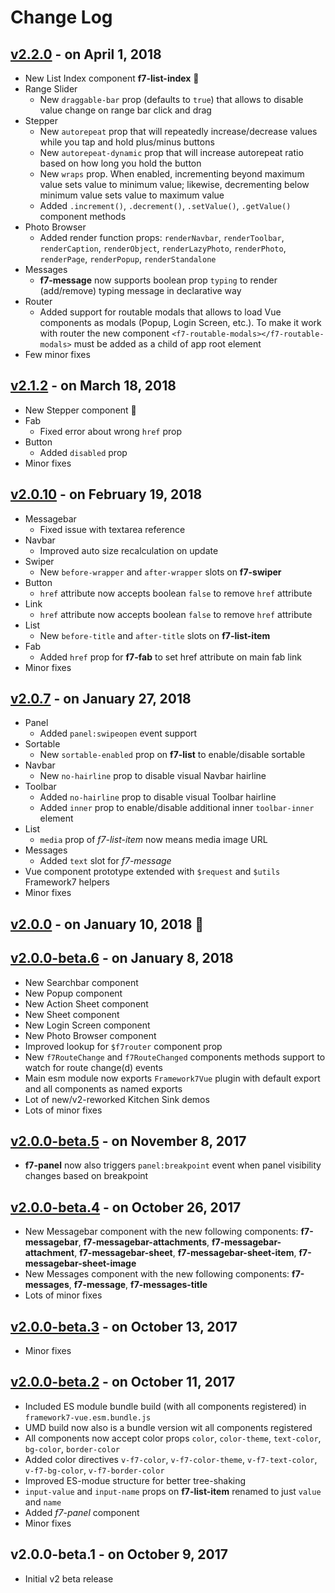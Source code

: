 # Change Log

## [v2.2.0](https://github.com/framework7io/framework7-vue/compare/v2.1.2...v2.2.0) - on April 1, 2018
  * New List Index component **f7-list-index** 🎉
  * Range Slider
    * New `draggable-bar` prop (defaults to `true`) that allows to disable value change on range bar click and drag
  * Stepper
    * New `autorepeat` prop that will repeatedly increase/decrease values while you tap and hold plus/minus buttons
    * New `autorepeat-dynamic` prop that will increase autorepeat ratio based on how long you hold the button
    * New `wraps` prop. When enabled, incrementing beyond maximum value sets value to minimum value; likewise, decrementing below minimum value sets value to maximum value
    * Added `.increment()`, `.decrement()`, `.setValue()`, `.getValue()` component methods
  * Photo Browser
    * Added render function props: `renderNavbar`, `renderToolbar`, `renderCaption`, `renderObject`, `renderLazyPhoto`, `renderPhoto`, `renderPage`, `renderPopup`, `renderStandalone`
  * Messages
    * **f7-message** now supports boolean prop `typing` to render (add/remove) typing message in declarative way
  * Router
    * Added support for routable modals that allows to load Vue components as modals (Popup, Login Screen, etc.). To make it work with router the new component `<f7-routable-modals></f7-routable-modals>` must be added as a child of app root element
  * Few minor fixes

## [v2.1.2](https://github.com/framework7io/framework7-vue/compare/v2.0.10...v2.1.2) - on March 18, 2018
  * New Stepper component  🎉
  * Fab
    * Fixed error about wrong `href` prop
  * Button
    * Added `disabled` prop
  * Minor fixes

## [v2.0.10](https://github.com/framework7io/framework7-vue/compare/v2.0.7...v2.0.10) - on February 19, 2018
  * Messagebar
    * Fixed issue with textarea reference
  * Navbar
    * Improved auto size recalculation on update
  * Swiper
    * New `before-wrapper` and `after-wrapper` slots on **f7-swiper**
  * Button
    * `href` attribute now accepts boolean `false` to remove `href` attribute
  * Link
    * `href` attribute now accepts boolean `false` to remove `href` attribute
  * List
    * New `before-title` and `after-title` slots on **f7-list-item**
  * Fab
    * Added `href` prop for **f7-fab** to set href attribute on main fab link
  * Minor fixes

## [v2.0.7](https://github.com/framework7io/framework7-vue/compare/v2.0.0...v2.0.7) - on January 27, 2018
  * Panel
    * Added `panel:swipeopen` event support
  * Sortable
    * New `sortable-enabled` prop on **f7-list** to enable/disable sortable
  * Navbar
    * New `no-hairline` prop to disable visual Navbar hairline
  * Toolbar
    * Added `no-hairline` prop to disable visual Toolbar hairline
    * Added `inner` prop to enable/disable additional inner `toolbar-inner` element
  * List
    * `media` prop of *f7-list-item* now means media image URL
  * Messages
    * Added `text` slot for *f7-message*
  * Vue component prototype extended with `$request` and `$utils` Framework7 helpers
  * Minor fixes

## [v2.0.0](https://github.com/framework7io/framework7-vue/compare/v0.9.4...v2.0.0) - on January 10, 2018 🎉

## [v2.0.0-beta.6](https://github.com/framework7io/framework7-vue/compare/v2.0.0-beta.5...v2.0.0-beta.6) - on January 8, 2018
  * New Searchbar component
  * New Popup component
  * New Action Sheet component
  * New Sheet component
  * New Login Screen component
  * New Photo Browser component
  * Improved lookup for `$f7router` component prop
  * New `f7RouteChange` and `f7RouteChanged` components methods support to watch for route change(d) events
  * Main esm module now exports `Framework7Vue` plugin with default export and all components as named exports
  * Lot of new/v2-reworked Kitchen Sink demos
  * Lots of minor fixes

## [v2.0.0-beta.5](https://github.com/framework7io/framework7-vue/compare/v2.0.0-beta.4...v2.0.0-beta.5) - on November 8, 2017
  * **f7-panel** now also triggers `panel:breakpoint` event when panel visibility changes based on breakpoint

## [v2.0.0-beta.4](https://github.com/framework7io/framework7-vue/compare/v2.0.0-beta.3...v2.0.0-beta.4) - on October 26, 2017
  * New Messagebar component with the new following components: **f7-messagebar**, **f7-messagebar-attachments**, **f7-messagebar-attachment**, **f7-messagebar-sheet**, **f7-messagebar-sheet-item**, **f7-messagebar-sheet-image**
  * New Messages component with the new following components: **f7-messages**, **f7-message**, **f7-messages-title**
  * Lots of minor fixes

## [v2.0.0-beta.3](https://github.com/framework7io/framework7-vue/compare/v2.0.0-beta.2...v2.0.0-beta.3) - on October 13, 2017
  * Minor fixes

## [v2.0.0-beta.2](https://github.com/framework7io/framework7-vue/compare/v2.0.0-beta.1...v2.0.0-beta.2) - on October 11, 2017
  * Included ES module bundle build (with all components registered) in `framework7-vue.esm.bundle.js`
  * UMD build now also is a bundle version wit all components registered
  * All components now accept color props `color`, `color-theme`, `text-color`, `bg-color`, `border-color`
  * Added color directives `v-f7-color`, `v-f7-color-theme`, `v-f7-text-color`, `v-f7-bg-color`, `v-f7-border-color`
  * Improved ES-modue structure for better tree-shaking
  * `input-value` and `input-name` props on **f7-list-item** renamed to just `value` and `name`
  * Added *f7-panel* component
  * Minor fixes

## v2.0.0-beta.1 - on October 9, 2017
  * Initial v2 beta release
